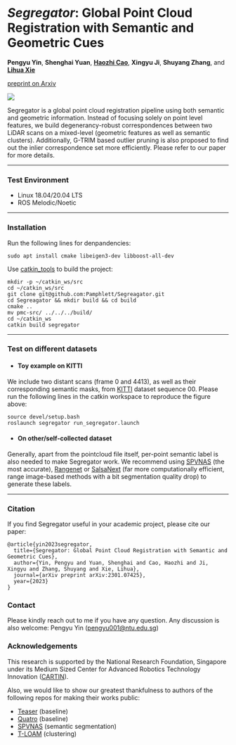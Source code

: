 # ***Segregator***: Global Point Cloud Registration with Semantic and Geometric Cues

**Pengyu Yin**, **Shenghai Yuan**, **[Haozhi Cao](https://www.researchgate.net/profile/Haozhi-Cao)**, **Xingyu Ji**, **Shuyang Zhang**, and **[Lihua Xie](https://dr.ntu.edu.sg/cris/rp/rp00784)**

[preprint on Arxiv](https://arxiv.org/abs/2301.07425)

![](assets/segregator_intro.png)

Segregator is a global point cloud registration pipeline using both semantic and geometric information. Instead of focusing solely on point level features, we build degenerancy-robust correspondences between two LiDAR scans on a mixed-level (geometric features as well as semantic clusters). Additionally, G-TRIM based outlier pruning is also proposed to find out the inlier correspondence set more efficiently. Please refer to our paper for more details.

----

### Test Environment
* Linux 18.04/20.04 LTS
* ROS Melodic/Noetic

----

### Installation
Run the following lines for denpandencies:
```
sudo apt install cmake libeigen3-dev libboost-all-dev
```
Use [catkin_tools](https://catkin-tools.readthedocs.io/en/latest/) to build the project:
```
mkdir -p ~/catkin_ws/src
cd ~/catkin_ws/src
git clone git@github.com:Pamphlett/Segreagator.git
cd Segreagator && mkdir build && cd build
cmake ..
mv pmc-src/ ../../../build/
cd ~/catkin_ws
catkin build segregator 
```

----

### Test on different datasets
* #### Toy example on KITTI
We include two distant scans (frame 0 and 4413), as well as their corresponding semantic masks, from [KITTI](https://www.cvlibs.net/datasets/kitti/) dataset sequence 00. Please run the following lines in the catkin workspace to reproduce the figure above:
```
source devel/setup.bash
roslaunch segregator run_segregator.launch
```
* #### On other/self-collected dataset
Generally, apart from the pointcloud file itself, per-point semantic label is also needed to make Segregator work. We recommend using [SPVNAS](https://github.com/mit-han-lab/spvnas/blob/master/README.md#news) (the most accurate), [Rangenet](https://github.com/PRBonn/rangenet_lib) or [SalsaNext](https://github.com/TiagoCortinhal/SalsaNext) (far more computationally efficient, range image-based methods with a bit segmentation quality drop) to generate these labels.

----


### Citation
If you find Segregator useful in your academic project, please cite our paper:
```
@article{yin2023segregator,
  title={Segregator: Global Point Cloud Registration with Semantic and Geometric Cues},
  author={Yin, Pengyu and Yuan, Shenghai and Cao, Haozhi and Ji, Xingyu and Zhang, Shuyang and Xie, Lihua},
  journal={arXiv preprint arXiv:2301.07425},
  year={2023}
}
```

### Contact
Please kindly reach out to me if you have any question. Any discussion is also welcome:
Pengyu Yin ([pengyu001@ntu.edu.sg]())

### Acknowledgements
This research is supported by the National Research Foundation, Singapore under its Medium Sized Center for Advanced Robotics Technology Innovation ([CARTIN](https://www.ntu.edu.sg/cartin)).

Also, we would like to show our greatest thankfulness to authors of the following repos for making their works public:
* [Teaser](https://github.com/MIT-SPARK/TEASER-plusplus) (baseline)
* [Quatro](https://github.com/url-kaist/Quatro) (baseline)
* [SPVNAS](https://github.com/mit-han-lab/spvnas) (semantic segmentation)
* [T-LOAM](https://github.com/zpw6106/tloam) (clustering) 
